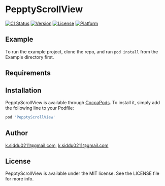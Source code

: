 # PepptyScrollView

[![CI Status](https://img.shields.io/travis/k.siddu0211@gmail.com/PepptyScrollView.svg?style=flat)](https://travis-ci.org/k.siddu0211@gmail.com/PepptyScrollView)
[![Version](https://img.shields.io/cocoapods/v/PepptyScrollView.svg?style=flat)](https://cocoapods.org/pods/PepptyScrollView)
[![License](https://img.shields.io/cocoapods/l/PepptyScrollView.svg?style=flat)](https://cocoapods.org/pods/PepptyScrollView)
[![Platform](https://img.shields.io/cocoapods/p/PepptyScrollView.svg?style=flat)](https://cocoapods.org/pods/PepptyScrollView)

## Example

To run the example project, clone the repo, and run `pod install` from the Example directory first.

## Requirements

## Installation

PepptyScrollView is available through [CocoaPods](https://cocoapods.org). To install
it, simply add the following line to your Podfile:

```ruby
pod 'PepptyScrollView'
```

## Author

k.siddu0211@gmail.com, k.siddu0211@gmail.com

## License

PepptyScrollView is available under the MIT license. See the LICENSE file for more info.
